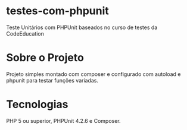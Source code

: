 # testes-com-phpunit
Teste Unitários com PHPUnit baseados no curso de testes da CodeEducation

# Sobre o Projeto
Projeto simples montado com composer e configurado com autoload e phpunit para testar funções variadas.

# Tecnologias
PHP 5 ou superior, PHPUnit 4.2.6 e Composer.
